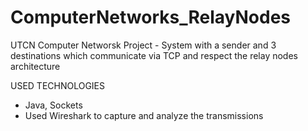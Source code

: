 # ComputerNetworks_RelayNodes
UTCN Computer Networsk Project - System with a sender and 3 destinations which communicate via TCP and respect the relay nodes architecture

USED TECHNOLOGIES
- Java, Sockets
- Used Wireshark to capture and analyze the transmissions
